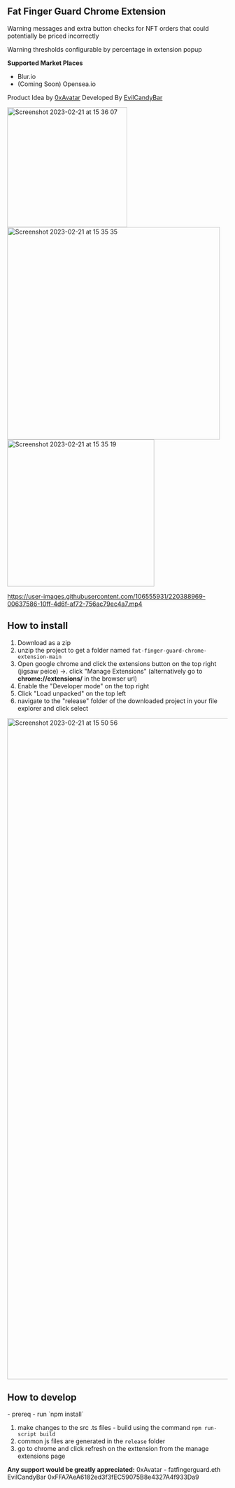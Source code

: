 <h2>Fat Finger Guard Chrome Extension</h2>

Warning messages and extra button checks for NFT orders that could potentially be priced incorrectly

Warning thresholds configurable by percentage in extension popup

**Supported Market Places**
- Blur.io
- (Coming Soon) Opensea.io


Product Idea by <a href="https://twitter.com/0xAvatar">0xAvatar</a>
Developed By <a href="https://twitter.com/evilcandybar_">EvilCandyBar</a>


<img width="274" alt="Screenshot 2023-02-21 at 15 36 07" src="https://user-images.githubusercontent.com/106555931/220390039-1095d04c-8ced-4c1b-9fc2-5a31154ffa52.png">
<img width="486" alt="Screenshot 2023-02-21 at 15 35 35" src="https://user-images.githubusercontent.com/106555931/220390042-93072f42-279b-44bf-bae3-75eb52fdfe1f.png">
<img width="336" alt="Screenshot 2023-02-21 at 15 35 19" src="https://user-images.githubusercontent.com/106555931/220390044-8148e5c7-915a-4a53-8c6f-744b8d1d55cf.png">

https://user-images.githubusercontent.com/106555931/220388969-00637586-10ff-4d6f-af72-756ac79ec4a7.mp4



<h2>How to install</h2>

1. Download as a zip
2. unzip the project to get a folder named `fat-finger-guard-chrome-extension-main`
3. Open google chrome and click the extensions button on the top right (jigsaw peice) ->. click "Manage Extensions" (alternatively go to **chrome://extensions/** in the browser url)
4. Enable the "Developer mode" on the top right
5. Click "Load unpacked" on the top left
6. navigate to the "release" folder of the downloaded project in your file explorer and click select
<img width="1512" alt="Screenshot 2023-02-21 at 15 50 56" src="https://user-images.githubusercontent.com/106555931/220395388-67dd1340-7dd9-44f3-b445-01a77f7a071a.png">



<h2>How to develop</h2>
- prereq - run `npm install`

1. make changes to the src .ts files - build using the command `npm run-script build`
2. common js files are generated in the `release` folder 
4. go to chrome and click refresh on the exttension from the manage extensions page

**Any support would be greatly appreciated:** 
0xAvatar - fatfingerguard.eth
EvilCandyBar
0xFFA7AeA6182ed3f3fEC59075B8e4327A4f933Da9

